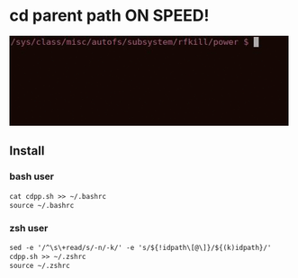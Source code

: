 # cd parent path ON SPEED! #

![demonstration](https://raw.githubusercontent.com/rydesun/cdpp/master/demo/demo.gif)

## Install ##

### bash user ###
	cat cdpp.sh >> ~/.bashrc
	source ~/.bashrc

### zsh user ###
	sed -e '/^\s\+read/s/-n/-k/' -e 's/${!idpath\[@\]}/${(k)idpath}/' cdpp.sh >> ~/.zshrc
	source ~/.zshrc
